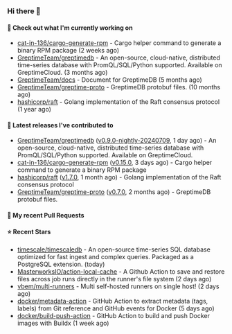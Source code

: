 ### Hi there 👋

#### 👷 Check out what I'm currently working on

- [cat-in-136/cargo-generate-rpm](https://github.com/cat-in-136/cargo-generate-rpm) - Cargo helper command to generate a binary RPM package (2 weeks ago)
- [GreptimeTeam/greptimedb](https://github.com/GreptimeTeam/greptimedb) - An open-source, cloud-native, distributed time-series database with PromQL/SQL/Python supported. Available on GreptimeCloud. (3 months ago)
- [GreptimeTeam/docs](https://github.com/GreptimeTeam/docs) - Document for GreptimeDB (5 months ago)
- [GreptimeTeam/greptime-proto](https://github.com/GreptimeTeam/greptime-proto) - GreptimeDB protobuf files. (10 months ago)
- [hashicorp/raft](https://github.com/hashicorp/raft) - Golang implementation of the Raft consensus protocol (1 year ago)

#### 🔭 Latest releases I've contributed to

- [GreptimeTeam/greptimedb](https://github.com/GreptimeTeam/greptimedb) ([v0.9.0-nightly-20240709](https://github.com/GreptimeTeam/greptimedb/releases/tag/v0.9.0-nightly-20240709), 1 day ago) - An open-source, cloud-native, distributed time-series database with PromQL/SQL/Python supported. Available on GreptimeCloud.
- [cat-in-136/cargo-generate-rpm](https://github.com/cat-in-136/cargo-generate-rpm) ([v0.15.0](https://github.com/cat-in-136/cargo-generate-rpm/releases/tag/v0.15.0), 3 days ago) - Cargo helper command to generate a binary RPM package
- [hashicorp/raft](https://github.com/hashicorp/raft) ([v1.7.0](https://github.com/hashicorp/raft/releases/tag/v1.7.0), 1 month ago) - Golang implementation of the Raft consensus protocol
- [GreptimeTeam/greptime-proto](https://github.com/GreptimeTeam/greptime-proto) ([v0.7.0](https://github.com/GreptimeTeam/greptime-proto/releases/tag/v0.7.0), 2 months ago) - GreptimeDB protobuf files.

#### 🔨 My recent Pull Requests


#### ⭐ Recent Stars

- [timescale/timescaledb](https://github.com/timescale/timescaledb) - An open-source time-series SQL database optimized for fast ingest and complex queries.  Packaged as a PostgreSQL extension. (today)
- [MasterworksIO/action-local-cache](https://github.com/MasterworksIO/action-local-cache) - A Github Action to save and restore files across job runs directly in the runner&#39;s file system (2 days ago)
- [vbem/multi-runners](https://github.com/vbem/multi-runners) - Multi self-hosted runners on single host! (2 days ago)
- [docker/metadata-action](https://github.com/docker/metadata-action) - GitHub Action to extract metadata (tags, labels) from Git reference and GitHub events for Docker (5 days ago)
- [docker/build-push-action](https://github.com/docker/build-push-action) - GitHub Action to build and push Docker images with Buildx (1 week ago)
